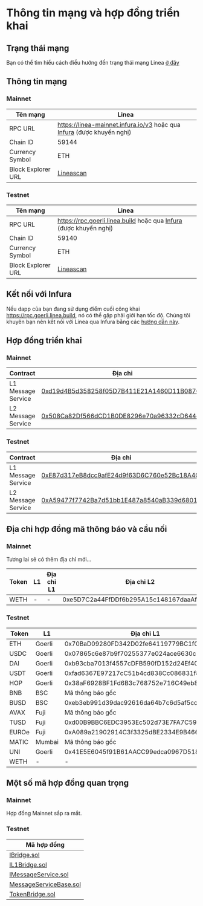 # Thông tin mạng và hợp đồng triển khai

## Trạng thái mạng

Bạn có thể tìm hiểu cách điều hướng đến trạng thái mạng Linea [ở đây]()

## Thông tin mạng

### Mainnet
| Tên mạng  | Linea |
| ------------- | ------------- |
| RPC URL  | https://linea-mainnet.infura.io/v3 hoặc qua [Infura](https://support.linea.build/hc/en-us/signin?return_to=https%3A%2F%2Fsupport.linea.build%2Fhc%2Fen-us%2Farticles%2F15752713253147) (được khuyến nghị) |
| Chain ID  | 59144  |
| Currency Symbol | ETH |
|Block Explorer URL| [Lineascan](https://lineascan.build/)|
### Testnet
| Tên mạng  | Linea |
| ------------- | ------------- |
| RPC URL  | https://rpc.goerli.linea.build hoặc qua [Infura](https://support.linea.build/hc/en-us/signin?return_to=https%3A%2F%2Fsupport.linea.build%2Fhc%2Fen-us%2Farticles%2F15752713253147) (được khuyến nghị) |
| Chain ID  | 59140  |
| Currency Symbol | ETH |
|Block Explorer URL| [Lineascan](https://lineascan.build/)|

## Kết nối với Infura

Nếu dapp của bạn đang sử dụng điểm cuối công khai https://rpc.goerli.linea.build, nó có thể gặp phải giới hạn tốc độ. Chúng tôi khuyên bạn nên kết nối với Linea qua Infura bằng các [hướng dẫn này](https://support.linea.build/hc/en-us/articles/15752713253147).

## Hợp đồng triển khai
### Mainnet
| Contract  | Địa chỉ |
| ------------- | ------------- |
| L1 Message Service  | [0xd19d4B5d358258f05D7B411E21A1460D11B0876F](https://etherscan.io/address/0xd19d4B5d358258f05D7B411E21A1460D11B0876F) |
| L2 Message Service  | [0x508Ca82Df566dCD1B0DE8296e70a96332cD644ec](https://lineascan.build/address/0x508Ca82Df566dCD1B0DE8296e70a96332cD644ec)  |
### Testnet
| Contract  | Địa chỉ |
| ------------- | ------------- |
| L1 Message Service  | [0xE87d317eB8dcc9afE24d9f63D6C760e52Bc18A40](https://etherscan.io/address/0xE87d317eB8dcc9afE24d9f63D6C760e52Bc18A40) |
| L2 Message Service  | [0xA59477f7742Ba7d51bb1E487a8540aB339d6801d](https://lineascan.build/address/0xA59477f7742Ba7d51bb1E487a8540aB339d6801d)  |

## Địa chỉ hợp đồng mã thông báo và cầu nối

### Mainnet
Tương lai sẽ có thêm địa chỉ mới...

| **Token**     | **L1** | **Địa chỉ L1** | **Địa chỉ L2** | **Cầu** |
| ------------- | -------------|-------------|-------------|-------------|
|WETH|-|-|0xe5D7C2a44FfDDf6b295A15c148167daaAf5Cf34f|-|

### Testnet
| **Token**     | **L1** | **Địa chỉ L1** | **Địa chỉ L2** | **Cầu** |
| ------------- | -------------|-------------|-------------|-------------|
|ETH|Goerli|0x70BaD09280FD342D02fe64119779BC1f0791BAC2|0xC499a572640B64eA1C8c194c43Bc3E19940719dC|[HOP](https://goerli.hop.exchange/#/send?token=ETH&sourceNetwork=ethereum&destNetwork=linea)|
|USDC|Goerli|0x07865c6e87b9f70255377e024ace6630c1eaa37f|0xf56dc6695cF1f5c364eDEbC7Dc7077ac9B586068|[HOP](https://goerli.hop.exchange/#/send?token=ETH&sourceNetwork=ethereum&destNetwork=linea)|
|DAI|Goerli|0xb93cba7013f4557cDFB590fD152d24Ef4063485f|0x8741Ba6225A6BF91f9D73531A98A89807857a2B3|[HOP](https://goerli.hop.exchange/#/send?token=ETH&sourceNetwork=ethereum&destNetwork=linea)|
|USDT|Goerli|0xfad6367E97217cC51b4cd838Cc086831f81d38C2|0x1990BC6dfe2ef605Bfc08f5A23564dB75642Ad73|[HOP](https://goerli.hop.exchange/#/send?token=ETH&sourceNetwork=ethereum&destNetwork=linea)|
|HOP|Goerli|0x38aF6928BF1Fd6B3c768752e716C49eb8206e20c|0x6F03052743CD99ce1b29265E377e320CD24Eb632|[HOP](https://goerli.hop.exchange/#/send?token=ETH&sourceNetwork=ethereum&destNetwork=linea)|
|BNB|BSC|Mã thông báo gốc|0x5471ea8f739dd37E9B81Be9c5c77754D8AA953E4|[Celer](https://dev-cbridge-v2.netlify.app/97/59140/BNB)|
|BUSD|BSC|0xeb3eb991d39dac92616da64b7c6d5af5ccff1627|0x7d43AABC515C356145049227CeE54B608342c0ad|[Celer](https://dev-cbridge-v2.netlify.app/97/59140/BNB)|
|AVAX|Fuji|Mã thông báo gốc|Multi-chain|[Multichain](https://test.multichain.org/#/router)|
|TUSD|Fuji|0xd00B9BBC6EDC3953Ec502d73E7FA7C59f628d947|0x922D641a426DcFFaeF11680e5358F34d97d112E1|[Multichain](https://test.multichain.org/#/router)|
|EUROe|Fuji|0xA089a21902914C3f3325dBE2334E9B466071E5f1|0xeFAeeE334F0Fd1712f9a8cc375f427D9Cdd40d73|[Multichain](https://test.multichain.org/#/router)|
|MATIC|Mumbai|Mã thông báo gốc|0xcAA61BCAe7D37Fe9C33c0D8671448254eef44D63|[Connext](https://testnet.bridge.connext.network/)|
|UNI|Goerli|0x41E5E6045f91B61AACC99edca0967D518fB44CFB|0x7823E8DCC8bfc23EA3AC899EB86921f90e80F499|[HOP](https://goerli.hop.exchange/#/send?token=ETH&sourceNetwork=ethereum&destNetwork=linea)|
|WETH|-|-|0x2C1b868d6596a18e32E61B901E4060C872647b6C|-|

## Một số mã hợp đồng quan trọng
### Mainnet
Hợp đồng Mainnet sắp ra mắt.

### Testnet
|Mã hợp đồng |
|----------|
|[IBridge.sol](https://docs.linea.build/files/testnet/IBridge.sol)|
|[IL1Bridge.sol](https://docs.linea.build/files/testnet/IL1Bridge.sol)|
|[IMessageService.sol](https://docs.linea.build/files/testnet/IMessageService.sol)|
|[MessageServiceBase.sol](https://docs.linea.build/files/testnet/MessageServiceBase.sol)|
|[TokenBridge.sol](https://docs.linea.build/files/testnet/TokenBridge.sol)|
